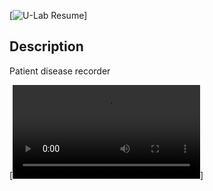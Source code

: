 [![U-Lab Resume](https://res.cloudinary.com/djc1umong/image/upload/v1680315359/lab_login_lqkseu.png)]

## Description
Patient disease recorder


[![Video Resume](https://res.cloudinary.com/djc1umong/video/upload/v1663283636/lab_vnmroo.webm)]
